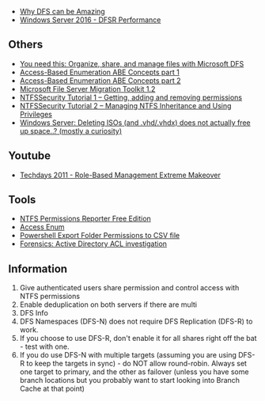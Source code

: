 - [Why DFS can be Amazing](https://www.reddit.com/r/sysadmin/comments/95cx3b/why_dfs_can_be_amazing/)
- [Windows Server 2016 - DFSR Performance](https://www.reddit.com/r/sysadmin/comments/95g8sd/windows_server_2016_dfsr_performance/)






## Others
- [You need this: Organize, share, and manage files with Microsoft DFS](http://webcache.googleusercontent.com/search?q=cache:oiSJg_WD8_QJ:techgenix.com/microsoft-dfs/+&cd=1&hl=nl&ct=clnk&gl=nl)
- [Access-Based Enumeration ABE Concepts part 1](https://blogs.technet.microsoft.com/askds/2016/09/01/access-based-enumeration-abe-concepts-part-1-of-2/)
- [Access-Based Enumeration ABE Concepts part 2](https://blogs.technet.microsoft.com/askds/2016/09/21/access-based-enumeration-abe-troubleshooting-part-2-of-2/)
- [Microsoft File Server Migration Toolkit 1.2](https://www.microsoft.com/en-us/download/details.aspx?id=10268)
- [NTFSSecurity Tutorial 1 – Getting, adding and removing permissions](https://blogs.technet.microsoft.com/fieldcoding/2014/12/05/ntfssecurity-tutorial-1-getting-adding-and-removing-permissions/)
- [NTFSSecurity Tutorial 2 – Managing NTFS Inheritance and Using Privileges](https://blogs.technet.microsoft.com/fieldcoding/2014/12/05/ntfssecurity-tutorial-2-managing-ntfs-inheritance-and-using-privileges/)
- [Windows Server: Deleting ISOs (and .vhd/.vhdx) does not actually free up space..? (mostly a curiosity)](https://www.reddit.com/r/sysadmin/comments/8vhmlz/windows_server_deleting_isos_and_vhdvhdx_does_not/)

## Youtube
- [Techdays 2011 - Role-Based Management Extreme Makeover](https://www.youtube.com/watch?v=IKzokBgCp60)

## Tools
- [NTFS Permissions Reporter Free Edition](http://cjwdev.co.uk/Software/NtfsReports/Info.html)
- [Access Enum](https://docs.microsoft.com/en-us/sysinternals/downloads/accessenum)
- [Powershell Export Folder Permissions to CSV file](https://community.spiceworks.com/scripts/show/1070-export-folder-permissions-to-csv-file)
- [Forensics: Active Directory ACL investigation](https://blogs.technet.microsoft.com/pfesweplat/2017/01/28/forensics-active-directory-acl-investigation/)

## Information
1. Give authenticated users share permission and control access with NTFS permissions
1. Enable deduplication on both servers if there are multi
1. DFS Info
  1. DFS Namespaces (DFS-N) does not require DFS Replication (DFS-R) to work.
  1. If you choose to use DFS-R, don't enable it for all shares right off the bat - test with one.
  1. If you do use DFS-N with multiple targets (assuming you are using DFS-R to keep the targets in sync) - do NOT allow round-robin. Always set one target to primary, and the other as failover (unless you have some branch locations but you probably want to start looking into Branch Cache at that point)

